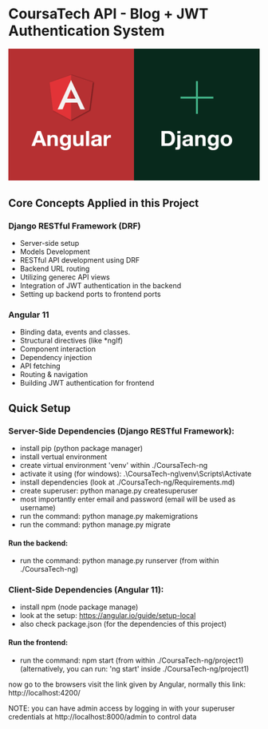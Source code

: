 # CoursaTech API - Blog + JWT Authentication System

![alt text](https://github.com/garoot/CoursaTech-ng/blob/main/angular%2Bdjango.png)

## Core Concepts Applied in this Project
### Django RESTful Framework (DRF)
- Server-side setup
- Models Development
- RESTful API development using DRF
- Backend URL routing
- Utilizing generec API views
- Integration of JWT authentication in the backend
- Setting up backend ports to frontend ports
### Angular 11
- Binding data, events and classes.
- Structural directives (like *ngIf)
- Component interaction
- Dependency injection 
- API fetching 
- Routing & navigation
- Building JWT authentication for frontend
## Quick Setup
### Server-Side Dependencies (Django RESTful Framework):
- install pip (python package manager)
- install vertual environment
- create virtual environment 'venv' within ./CoursaTech-ng 
- activate it using (for windows): .\CoursaTech-ng\venv\Scripts\Activate
- install dependencies (look at ./CoursaTech-ng/Requirements.md)
- create superuser: python manage.py createsuperuser 
- most importantly enter email and password (email will be used as username) 
- run the command: python manage.py makemigrations 
- run the command: python manage.py migrate

#### Run the backend:
- run the command: python manage.py runserver (from within ./CoursaTech-ng)

### Client-Side Dependencies (Angular 11):
- install npm (node package manage)
- look at the setup: https://angular.io/guide/setup-local
- also check package.json (for the dependencies of this project)

#### Run the frontend:
- run the command: npm start (from within ./CoursaTech-ng/project1)
(alternatively, you can run: 'ng start' inside ./CoursaTech-ng/project1)

now go to the browsers visit the link given by Angular, normally this link: http://localhost:4200/

NOTE: you can have admin access by logging in with your superuser credentials at http://localhost:8000/admin to control data



